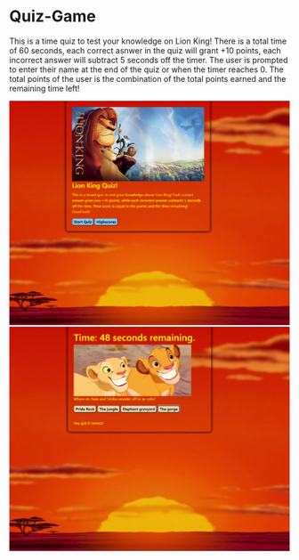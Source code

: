 # Quiz-Game

This is a time quiz to test your knowledge on Lion King! There is a total time of 60 seconds, each correct asnwer in the quiz will grant +10 points, each incorrect answer will subtract 5 seconds off the timer. The user is prompted to enter their name at the end of the quiz or when the timer reaches 0. The total points of the user is the combination of the total points earned and the remaining time left!


![StartPage](Assets/lionkingstart.png)
![QuestionPage](Assets/lionkingquestion.png)